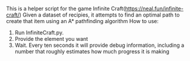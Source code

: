 This is a helper script for the game Infinite Craft(https://neal.fun/infinite-craft/)
Given a dataset of recipies, it attempts to find an optimal path to create that item using an A* pathfinding algorithm
How to use: 
1) Run InfiniteCraft.py. 
2) Provide the element you want
3) Wait. Every ten seconds it will provide debug information, including a number that roughly estimates how much progress it is making

